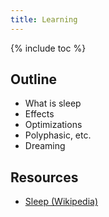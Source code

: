 ```yaml
---
title: Learning
---
```


{% include toc %}

## Outline
- What is sleep
- Effects
- Optimizations
- Polyphasic, etc.
- Dreaming

## Resources
- [Sleep (Wikipedia)](https://en.wikipedia.org/wiki/Sleep)
